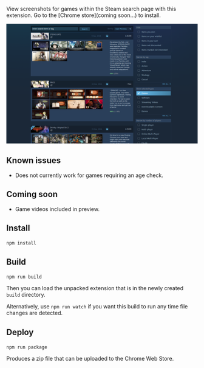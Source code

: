 View screenshots for games within the Steam search page with this extension. Go to the [Chrome store](coming soon...) to install.

![screenshot](/examples/screenshot.png?raw=true)

## Known issues

- Does not currently work for games requiring an age check.


## Coming soon

- Game videos included in preview.

## Install

`npm install`

## Build

`npm run build`

Then you can load the unpacked extension that is in the newly created `build` directory.

Alternatively, use `npm run watch` if you want this build to run any time file changes are detected.

## Deploy

`npm run package`

Produces a zip file that can be uploaded to the Chrome Web Store.